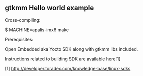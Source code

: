 ## gtkmm Hello world example ##

Cross-compiling:

$ MACHINE=apalis-imx6 make

Prerequisites:

Open Embedded aka Yocto SDK along with gtkmm libs included.

Instructions related to building SDK are available here[1]

[1] http://developer.toradex.com/knowledge-base/linux-sdks
